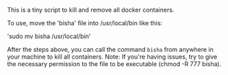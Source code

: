 This is a tiny script to kill and remove all docker containers.

To use, move the 'bisha' file  into /usr/local/bin like this: 

'sudo mv bisha /usr/local/bin'

After the steps above, you can call the command `bisha` from anywhere in your machine to kill all containers.
Note: If you're having issues, try to give the necessary permission to the file to be executable (chmod -R 777 bisha).
